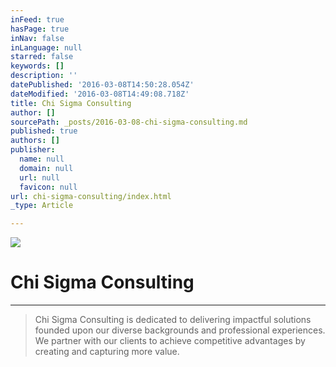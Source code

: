 ```yaml
---
inFeed: true
hasPage: true
inNav: false
inLanguage: null
starred: false
keywords: []
description: ''
datePublished: '2016-03-08T14:50:28.054Z'
dateModified: '2016-03-08T14:49:08.718Z'
title: Chi Sigma Consulting
author: []
sourcePath: _posts/2016-03-08-chi-sigma-consulting.md
published: true
authors: []
publisher:
  name: null
  domain: null
  url: null
  favicon: null
url: chi-sigma-consulting/index.html
_type: Article

---
```

![](https://the-grid-user-content.s3-us-west-2.amazonaws.com/d3c39ee9-cbc1-4aab-b62f-b872202f628a.jpg)

# 

# Chi Sigma Consulting

****

> Chi Sigma Consulting is dedicated to delivering impactful solutions founded upon our diverse backgrounds and professional experiences. We partner with our clients to achieve competitive advantages by creating and capturing more value.